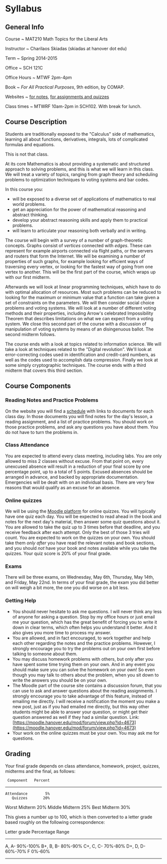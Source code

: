 # Syllabus

## General Info

Course
  ~ MAT210 Math Topics for the Liberal Arts

Instructor
  ~ Charilaos Skiadas (skiadas at hanover dot edu)

Term
  ~ Spring 2014-2015

Office
  ~ SCH 121C

Office Hours
  ~ MTWF 2pm-4pm

Book
  ~ *For All Practical Purposes*, 9th edition, by COMAP.

Websites
  ~ [for notes](skiadas.github.io/MathTopicsCourse/site/), [for assignments and quizzes](https://moodle.hanover.edu/course/view.php?id=676)

Class times
  ~ MTWRF 10am-2pm in SCH102. With break for lunch.

## Course Description

Students are traditionally exposed to the "Calculus" side of mathematics, learning all about functions, derivatives, integrals, lots of complicated formulas and equations.

This is not that class.

At its core Mathematics is about providing a systematic and structured approach to solving problems, and this is what we will learn in this class. We will treat a variety of topics, ranging from graph theory and scheduling problems to optimization techniques to voting systems and bar codes.

In this course you:

- will be exposed to a diverse set of applications of mathematics to real world problems.
- get an appreciation for the power of mathematical reasoning and abstract thinking.
- develop your abstract reasoning skills and apply them to practical problems.
- will learn to articulate your reasoning both verbally and in writing.

The course will begin with a survey of a number of graph-theoretic concepts. Graphs consist of *vertices* connected with *edges*. These can represent for example airports connected via flight paths, or the servers and routers that form the Internet. We will be examining a number of properties of such graphs, for example looking for efficient ways of traversing every vertex, or looking for the fastest way of going from one vertex to another. This will be the first part of the course, which wraps up with our first midterm.

Afterwards we will look at linear programming techniques, which have to do with optimal allocation of resources. Most such problems can be reduced to looking for the maximum or minimum value that a function can take given a set of constraints on the parameters. We will then consider social choice problems and voting systems. We will look at a number of different voting methods and their properties, including Arrow's celebrated Impossibility Theorem that describes limitations on what we can expect from a voting system. We close this second part of the course with a discussion of manipulation of voting systems by means of an disingenuous ballot. The second midterm follows.

The course ends with a look at topics related to information science. We will take a look at techniques related to the "Digital revolution". We'll look at error-correcting codes used in identification and credit-card numbers, as well as the codes used to accomplish data compression. Finally we look at some simply cryptographic techniques. The course ends with a third midterm that covers this third section.

## Course Components

### Reading Notes and Practice Problems

On the website you will find a [schedule](http://skiadas.github.io/MathTopicsCourse/site/schedule.html) with links to documents for each class day. In those documents you will find notes for the day's lesson, a reading assignment, and a list of practice problems. You should work on those practice problems, and ask any questions you have about them. You do not have to turn the problems in.

### Class Attendance

You are expected to attend every class meeting, including labs. You are only allowed to miss 2 classes without excuse. From that point on, every unexcused absence will result in a reduction of your final score by one percentage point, up to a total of 5 points. Excused absences should be arranged in advance, and backed by appropriate documentation. Emergencies will be dealt with on an individual basis. There are very few reasons that would qualify as an excuse for an absence.

### Online quizzes

We will be using the [Moodle platform](http://moodle.hanover.edu) for online quizzes. You will typically have one quiz each day. You will be expected to read ahead in the book and notes for the next day's material, then answer some quiz questions about it. You are allowed to take the quiz up to 3 times before that deadline, and you receive feedback after each attempt. Only the best of those 3 tries will count. You are expected to work on the quizzes on your own. You should take them *only after* you have read the relevant notes and book sections, and you should *not* have your book and notes available while you take the quizzes. Your quiz score is 20% of your final grade.

### Exams

There will be three exams, on Wednesday, May 6th, Thursday, May 14th, and Friday, May 22nd. In terms of your final grade, the exam you did better on will weigh a bit more, the one you did worse on a bit less.

### Getting Help

- You should never hesitate to ask me questions. I will never think any less of anyone for asking a question. Stop by my office hours or just email me your question, which has the great benefit of forcing you to write it down in clear terms, which often helps you understand it better. And it also gives you more time to process my answer.
- You are allowed, and in fact encouraged, to work together and help each other regarding the notes and the practice problems. However, I strongly encourage you to try the problems out on your own first before talking to someone about them.
- You may discuss homework problems with others, but only after you have spent some time trying them on your own. And in any event you should make sure you can solve the homework on your own! So even though you may talk to others about the problem, when you sit down to write the answers you should be on your own.
- The Moodle part of the course site contains a discussion forum, that you can use to ask and answer questions about the reading assignments. I strongly encourage you to take advantage of this feature, instead of emailing me directly. I will receive a notification the moment you make a new post, just as if you had emailed me directly, but this way other students might be able to answer your question, or might get their question answered as well if they had a similar question. Link: [https://moodle.hanover.edu/mod/forum/view.php?id=4673](https://moodle.hanover.edu/mod/forum/view.php?id=4673)
- Your work on the online quizzes must be your own. You may ask me for questions.

## Grading

Your final grade depends on class attendance, homework, project, quizzes, midterms and the final, as follows:

     Component   Percent
--------------  --------
    Attendance        5%
       Quizzes       20%
 Worst Midterm       20%
Middle Midterm       25%
  Best Midterm       30%

This gives a number up to 100, which is then converted to a letter grade based roughly on the following correspondence:

 Letter grade     Percentage Range
--------------   -----------------
   A, A-                  90%-100%
   B+, B, B-               80%-90%
   C+, C, C-               70%-80%
   D+, D, D-               60%-70%
      F                     0%-60%
--------------   -----------------

